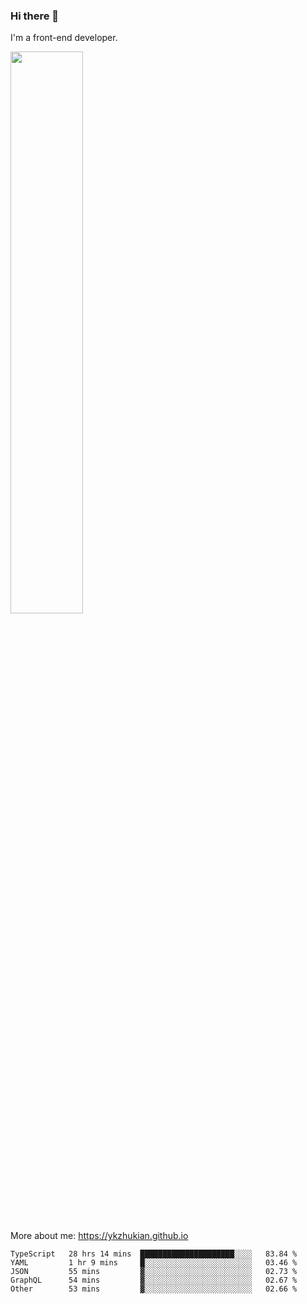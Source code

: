 ### Hi there 👋

I'm a front-end developer.

[<img width="48%" src="https://github-readme-stats.vercel.app/api?username=ykzhukian&show_icons=true&theme=dracula">](https://github.com/anuraghazra/github-readme-stats)

More about me: 
https://ykzhukian.github.io

<!--START_SECTION:waka-->

```text
TypeScript   28 hrs 14 mins  █████████████████████░░░░   83.84 %
YAML         1 hr 9 mins     █░░░░░░░░░░░░░░░░░░░░░░░░   03.46 %
JSON         55 mins         ▓░░░░░░░░░░░░░░░░░░░░░░░░   02.73 %
GraphQL      54 mins         ▓░░░░░░░░░░░░░░░░░░░░░░░░   02.67 %
Other        53 mins         ▓░░░░░░░░░░░░░░░░░░░░░░░░   02.66 %
```

<!--END_SECTION:waka-->

